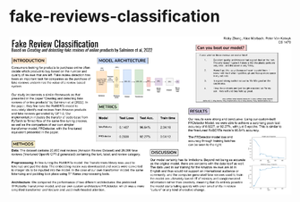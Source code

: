 # fake-reviews-classification
![POSTER](https://github.com/pvankatwyk/fake-reviews-classification/blob/main/deliverables/FakeReviewsClassification_PosterPNG.png?raw=true)
